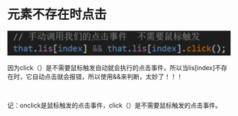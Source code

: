 # 元素不存在时点击
![image](./assets/yuan-1.png)  

因为click（）是不需要鼠标触发自动就会执行的点击事件，所以当lis[index]不存在时，它自动点击就会报错，所以使用&&来判断，太妙了！！！  

<br/>

记：onclick是鼠标触发的点击事件，click（）是不需要鼠标触发的点击事件。